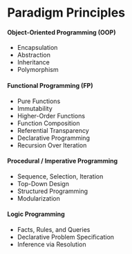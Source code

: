 # Paradigm Principles

#### Object-Oriented Programming (OOP)

* Encapsulation
* Abstraction
* Inheritance
* Polymorphism

#### Functional Programming (FP)

* Pure Functions
* Immutability
* Higher-Order Functions
* Function Composition
* Referential Transparency
* Declarative Programming
* Recursion Over Iteration

#### Procedural / Imperative Programming

* Sequence, Selection, Iteration
* Top-Down Design
* Structured Programming
* Modularization

#### Logic Programming

* Facts, Rules, and Queries
* Declarative Problem Specification
* Inference via Resolution
